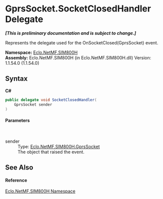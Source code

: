 # GprsSocket.SocketClosedHandler Delegate
 _**\[This is preliminary documentation and is subject to change.\]**_

Represents the delegate used for the OnSocketClosed(GprsSocket) event.

**Namespace:**&nbsp;<a href="N_Eclo_NetMF_SIM800H">Eclo.NetMF.SIM800H</a><br />**Assembly:**&nbsp;Eclo.NetMF.SIM800H (in Eclo.NetMF.SIM800H.dll) Version: 1.1.54.0 (1.1.54.0)

## Syntax

**C#**<br />
``` C#
public delegate void SocketClosedHandler(
	GprsSocket sender
)
```


#### Parameters
&nbsp;<dl><dt>sender</dt><dd>Type: <a href="T_Eclo_NetMF_SIM800H_GprsSocket">Eclo.NetMF.SIM800H.GprsSocket</a><br />The object that raised the event.</dd></dl>

## See Also


#### Reference
<a href="N_Eclo_NetMF_SIM800H">Eclo.NetMF.SIM800H Namespace</a><br />